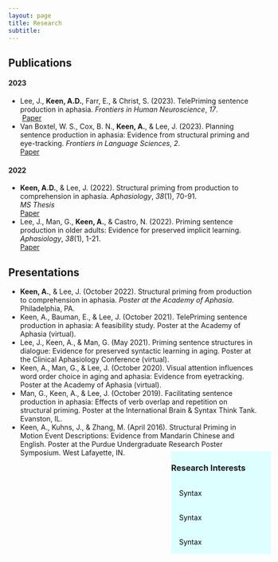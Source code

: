 ```yaml
---
layout: page
title: Research
subtitle: 
---
```

<!--https://talk.jekyllrb.com/t/create-columns-using-markdown-or-html-or-css/2139-->

<style>
.container {
    width: 450px;
    margin: 0 auto;
}
.sidebar {
    float: right;
    width: 200px;
    margin: -25px -50px 75px; 
    background: #dff;
}
.sidebar a {
    display: block;
    color: black;
    padding: 16px;
    text-decoration: none;
}
.sidebar a.active {
    background-color: #04AA6D;
    color: white;
}
.sidebar a:hover:not(.active) {
    background-color: #555;
    color: white;
}
@media screen and (max-width: 700px) {
    .sidebar {
        width: 100%;
        height: auto;
        position: relative;
    }
    .sidebar a {float: left;}
}
</style>


## Publications
#### 2023
* Lee, J., **Keen, A.D.**, Farr, E., & Christ, S. (2023). TelePriming sentence production in aphasia. *Frontiers in Human Neuroscience*, *17*.  
    &nbsp;[Paper](https://doi.org/10.3389/fnhum.2023.1274620)
* Van Boxtel, W. S., Cox, B. N., **Keen, A.**, & Lee, J. (2023). Planning sentence production in aphasia: Evidence from structural priming and eye-tracking. *Frontiers in Language Sciences*, *2*.  
    [Paper](https://doi.org/10.3389/flang.2023.1175579)

#### 2022
* **Keen, A.D.**, & Lee, J. (2022). Structural priming from production to comprehension in aphasia. *Aphasiology*, *38*(1), 70-91.  
*MS Thesis*  
    [Paper](https://doi.org/10.1080/02687038.2022.2159314)
* Lee, J., Man, G., **Keen, A.**, & Castro, N. (2022). Priming sentence production in older adults: Evidence for preserved implicit learning. *Aphasiology*, *38*(1), 1-21.  
    [Paper](https://doi.org/10.1080/02687038.2022.2153326)

## Presentations
* **Keen, A.**, & Lee, J. (October 2022). Structural priming from production to comprehension in aphasia. *Poster at the Academy of Aphasia*. Philadelphia, PA.
* Keen, A., Bauman, E., & Lee, J. (October 2021). TelePriming sentence production in aphasia: A feasibility study. Poster at the Academy of Aphasia (virtual).
* Lee, J., Keen, A., & Man, G. (May 2021). Priming sentence structures in dialogue: Evidence for preserved syntactic learning in aging. Poster at the Clinical Aphasiology Conference (virtual).
* Keen, A., Man, G., & Lee, J. (October 2020). Visual attention influences word order choice in aging and aphasia: Evidence from eyetracking. Poster at the Academy of Aphasia (virtual).
* Man, G., Keen, A., & Lee, J. (October 2019). Facilitating sentence production in aphasia: Effects of verb overlap and repetition on structural priming. Poster at the International Brain & Syntax Think Tank. Evanston, IL.
* Keen, A., Kuhns, J., & Zhang, M. (April 2016). Structural Priming in Motion Event Descriptions: Evidence from Mandarin Chinese and English. Poster at the Purdue Undergraduate Research Poster Symposium. West Lafayette, IN.

<div class="container">
    <div class="sidebar">
        <h3>Research Interests</h3>
        <a href="#">Syntax</a>
        <a href="#">Syntax</a>
        <a href="#">Syntax</a>
    </div>
</div>
